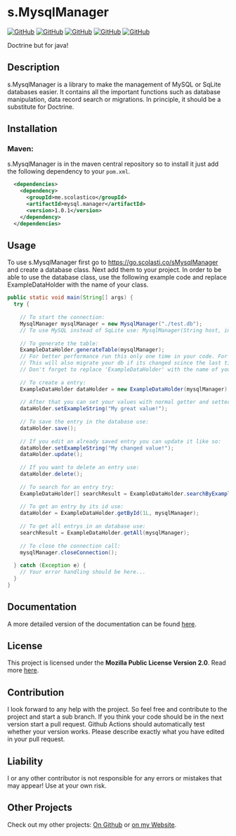 # s.MysqlManager
[![GitHub](https://img.shields.io/github/license/scolastico/s.MysqlManager)](#)
[![GitHub](https://img.shields.io/github/languages/code-size/scolastico/s.MysqlManager)](#)
[![GitHub](https://img.shields.io/github/issues/scolastico/s.MysqlManager)](#)
[![GitHub](https://img.shields.io/github/v/tag/scolastico/s.MysqlManager?label=version)](#)
[![GitHub](https://github.com/scolastico/s.MysqlManager/actions/workflows/main.yml/badge.svg)](#)

Doctrine but for java!

## Description
s.MysqlManager is a library to make the management of MySQL or SqLite databases easier. It contains all the important functions such as database manipulation, data record search or migrations. In principle, it should be a substitute for Doctrine.

## Installation
### Maven:
s.MysqlManager is in the maven central repository so to install it just add the following dependency to your `pom.xml`.
```xml
  <dependencies>
    <dependency>
      <groupId>me.scolastico</groupId>
      <artifactId>mysql.manager</artifactId>
      <version>1.0.1</version>
    </dependency>
  </dependencies>
```

## Usage
To use s.MysqlManager first go to https://go.scolasti.co/sMysqlManager and create a database class. Next add them to your project. In order to be able to use the database class, use the following example code and replace ExampleDataHolder with the name of your class.
```java
public static void main(String[] args) {
  try {
  
    // To start the connection:
    MysqlManager mysqlManager = new MysqlManager("./test.db");
    // To use MySQL instead of SqLite use: MysqlManager(String host, int port, String db, String username, String password)
    
    // To generate the table:
    ExampleDataHolder.generateTable(mysqlManager);
    // For better performance run this only one time in your code. For example while your software is starting.
    // This will also migrate your db if its changed scince the last time.
    // Don't forget to replace 'ExampleDataHolder' with the name of your class!
    
    // To create a entry:
    ExampleDataHolder dataHolder = new ExampleDataHolder(mysqlManager);
    
    // After that you can set your values with normal getter and setters:
    dataHolder.setExampleString("My great value!");
    
    // To save the entry in the database use:
    dataHolder.save();
    
    // If you edit an already saved entry you can update it like so:
    dataHolder.setExampleString("My changed value!");
    dataHolder.update();
    
    // If you want to delete an entry use:
    dataHolder.delete();
    
    // To search for an entry try:
    ExampleDataHolder[] searchResult = ExampleDataHolder.searchByExampleString("String to search...", mysqlManager);
    
    // To get an entry by its id use:
    dataHolder = ExampleDataHolder.getById(1L, mysqlManager);
    
    // To get all entrys in an database use:
    searchResult = ExampleDataHolder.getAll(mysqlManager);
    
    // To close the connection call:
    mysqlManager.closeConnection();
    
  } catch (Exception e) {
    // Your error handling should be here...
  }
}
```

## Documentation
A more detailed version of the documentation can be found [here](https://docs.scolasti.co/s.MysqlManager/).

## License
This project is licensed under the **Mozilla Public License Version 2.0**. Read more [here](https://www.mozilla.org/en-US/MPL/2.0/).

## Contribution
I look forward to any help with the project. So feel free and contribute to the project and start a sub branch. If you think your code should be in the next version start a pull request. Github Actions should automatically test whether your version works. Please describe exactly what you have edited in your pull request.

## Liability
I or any other contributor is not responsible for any errors or mistakes that may appear! Use at your own risk.

## Other Projects
Check out my other projects: [On Github](https://github.com/scolastico/) or [on my Website](https://scolasti.co/).
